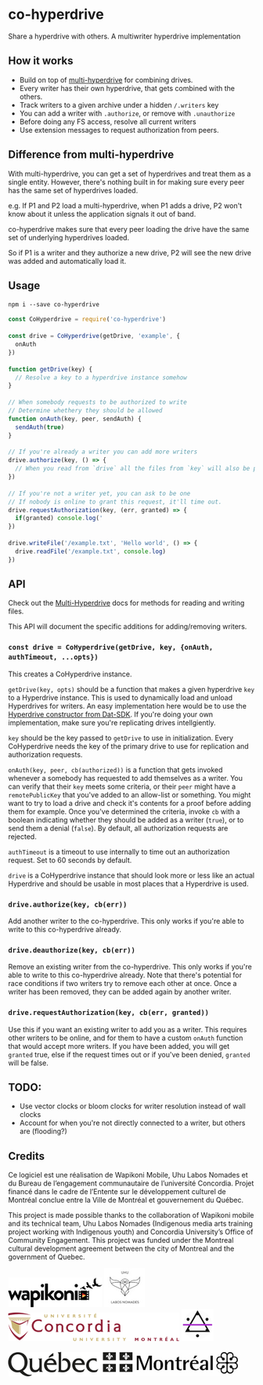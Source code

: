 # co-hyperdrive
Share a hyperdrive with others. A multiwriter hyperdrive implementation

## How it works

- Build on top of [multi-hyperdrive](https://github.com/RangerMauve/multi-hyperdrive) for combining drives.
- Every writer has their own hyperdrive, that gets combined with the others.
- Track writers to a given archive under a hidden `/.writers` key
- You can add a writer with `.authorize`, or remove with `.unauthorize`
- Before doing any FS access, resolve all current writers
- Use extension messages to request authorization from peers.

## Difference from multi-hyperdrive

With multi-hyperdrive, you can get a set of hyperdrives and treat them as a single entity. However, there's nothing built in for making sure every peer has the same set of hyperdrives loaded.

e.g. If P1 and P2 load a multi-hyperdrive, when P1 adds a drive, P2 won't know about it unless the application signals it out of band.

co-hyperdrive makes sure that every peer loading the drive have the same set of underlying hyperdrives loaded.

So if P1 is a writer and they authorize a new drive, P2 will see the new drive was added and automatically load it.

## Usage

```
npm i --save co-hyperdrive
```

```javascript
const CoHyperdrive = require('co-hyperdrive')

const drive = CoHyperdrive(getDrive, 'example', {
  onAuth
})

function getDrive(key) {
  // Resolve a key to a hyperdrive instance somehow
}

// When somebody requests to be authorized to write
// Determine whethery they should be allowed
function onAuth(key, peer, sendAuth) {
  sendAuth(true)
}

// If you're already a writer you can add more writers
drive.authorize(key, () => {
  // When you read from `drive` all the files from `key` will also be present
})

// If you're not a writer yet, you can ask to be one
// If nobody is online to grant this request, it'll time out.
drive.requestAuthorization(key, (err, granted) => {
  if(granted) console.log('
})

drive.writeFile('/example.txt', 'Hello world', () => {
  drive.readFile('/example.txt', console.log)
})
```

## API

Check out the [Multi-Hyperdrive](https://github.com/RangerMauve/multi-hyperdrive#api) docs for methods for reading and writing files.

This API will document the specific additions for adding/removing writers.

### `const drive = CoHyperdrive(getDrive, key, {onAuth, authTimeout, ...opts})`

This creates a CoHyperdrive instance.

`getDrive(key, opts)` should be a function that makes a given hyperdrive `key` to a Hyperdrive instance.
This is used to dynamically load and unload Hyperdrives for writers.
An easy implementation here would be to use the [Hyperdrive constructor from Dat-SDK](https://github.com/datproject/sdk#const-archive--hyperdrivekeyorname-opts).
If you're doing your own implementation, make sure you're replicating drives intellgiently.

`key` should be the key passed to `getDrive` to use in initialization.
Every CoHyperdrive needs the key of the primary drive to use for replication and authorization requests.

`onAuth(key, peer, cb(authorized))` is a function that gets invoked whenever a somebody has requested to add themselves as a writer.
You can verify that their `key` meets some criteria, or their `peer` might have a `remotePublicKey` that you've added to an allow-list or something.
You might want to try to load a drive and check it's contents for a proof before adding them for example.
Once you've determined the criteria, invoke `cb` with a boolean indicating whether they should be added as a writer (`true`), or to send them a denial (`false`).
By default, all authorization requests are rejected.

`authTimeout` is a timeout to use internally to time out an authorization request.
Set to 60 seconds by default.

`drive` is a CoHyperdrive instance that should look more or less like an actual Hyperdrive and should be usable in most places that a Hyperdrive is used.

### `drive.authorize(key, cb(err))`

Add another writer to the co-hyperdrive.
This only works if you're able to write to this co-hyperdrive already.

### `drive.deauthorize(key, cb(err))`

Remove an existing writer from the co-hyperdrive.
This only works if you're able to write to this co-hyperdrive already.
Note that there's potential for race conditions if two writers try to remove each other at once.
Once a writer has been removed, they can be added again by another writer.

### `drive.requestAuthorization(key, cb(err, granted))`

Use this if you want an existing writer to add you as a writer.
This requires other writers to be online, and for them to have a custom `onAuth` function that would accept more writers.
If you have been added, you will get `granted` true, else if the request times out or if you've been denied, `granted` will be false.

## TODO:

- Use vector clocks or bloom clocks for writer resolution instead of wall clocks
- Account for when you're not directly connected to a writer, but others are (flooding?)

## Credits

Ce logiciel est une réalisation de Wapikoni Mobile, Uhu Labos Nomades et du Bureau de l’engagement communautaire de l’université Concordia.
Projet financé dans le cadre de l’Entente sur le développement culturel de Montréal conclue entre la Ville de Montréal et gouvernement du Québec.

This project is made possible thanks to the collaboration of Wapikoni mobile and its technical team, Uhu Labos Nomades (Indigenous media arts training project working with Indigenous youth) and Concordia University’s Office of Community Engagement.
This project was funded under the Montreal cultural development agreement between the city of Montreal and the government of Quebec.

[![Wapikoni Mobile](logos/wapikoni.png)](http://www.wapikoni.ca/home)
[![Uhu](logos/uhu.jpg)](https://www.facebook.com/uhulabosnomades/)
[![Concordia University](logos/concordia.png)](http://www.concordia.ca/)
[![Mauve Software Inc.](logos/mauvesoftwareinc.png)](https://software.mauve.moe/)

![Quebec](logos/quebec.png)
![Montreal](logos/montreal.jpg)
